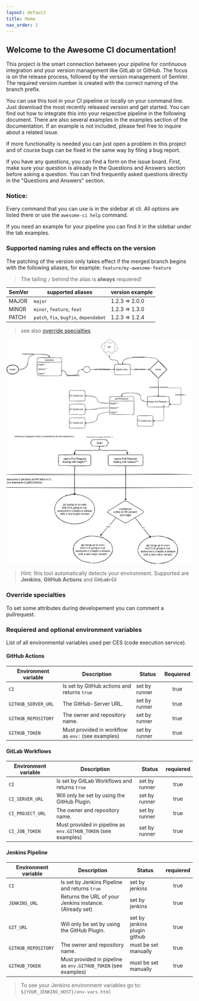 ```yaml
---
layout: default
title: Home
nav_order: 1
---
```


## Welcome to the Awesome CI documentation!

This project is the smart connection between your pipeline for continuous integration and your version management like GitLab or GitHub. The focus is on the release process, followed by the version management of SemVer. The required version number is created with the correct naming of the branch prefix.

You can use this tool in your CI pipeline or locally on your command line. Just download the most recently released version and get started. You can find out how to integrate this into your respective pipeline in the following document. There are also several examples in the examples section of the documentation. If an example is not included, please feel free to inquire about a related issue.

If more functionality is needed you can just open a problem in this project and of course bugs can be fixed in the same way by filing a bug report.

If you have any questions, you can find a form on the issue board. First, make sure your question is already in the Questions and Answers section before asking a question. You can find frequently asked questions directly in the "Questions and Answers" section.

### Notice:

Every command that you can use is in the sidebar at cli. All options are listed there or use the `awesome-ci help` command.

If you need an example for your pipeline you can find it in the sidebar under the tab examples.

### Supported naming rules and effects on the version

The patching of the version only takes effect if the merged branch begins with the following aliases, for example: `feature/my-awesome-feature`

> The tailing `/` behind the alias is **always** requiered!

| SemVer | supported aliases                      | version example |
| ------ | -------------------------------------- | --------------- |
| MAJOR  | `major`                                | 1.2.3 => 2.0.0  |
| MINOR  | `minor`, `feature`, `feat`             | 1.2.3 => 1.3.0  |
| PATCH  | `patch`, `fix`, `bugfix`, `dependabot` | 1.2.3 => 1.2.4  |

> see also [override specialties](#override-specialties)

![awesome-ci release process](pictures/release-process.drawio.svg "awesome-ci release process")
![awesome-ci workflow](pictures/aci-workflow.drawio.png "awesome-ci workflow")

> Hint: this tool automatically detects your environment. Supported are **Jenkins**, **GitHub Actions** and ~~GitLab CI~~

### Override specialties

To set some attributes during developement you can comment a pullrequest.

### Requiered and optional environment variables

List of all environmental variables used per CES (code execution service).

#### GitHub Actions

| Environment variable | Description                                        | Status        | Requiered |
| -------------------- | -------------------------------------------------- | ------------- | :-------: |
| `CI`                 | Is set by GitHub actions and returns `true`        | set by runner |   true    |
| `GITHUB_SERVER_URL`  | The GitHub-Server URL.                             | set by runner |   true    |
| `GITHUB_REPOSITORY`  | The owner and repository name.                     | set by runner |   true    |
| `GITHUB_TOKEN`       | Must provided in workflow as `env:` (see examples) | set by runner |   true    |

#### GitLab Workflows

| Environment variable | Description                                                    | Status        | requiered |
| -------------------- | -------------------------------------------------------------- | ------------- | :-------: |
| `CI`                 | Is set by GitLab Workflows and returns `true`                  | set by runner |   true    |
| `CI_SERVER_URL`      | Will only be set by using the GitHub Plugin.                   | set by runner |   true    |
| `CI_PROJECT_URL`     | The owner and repository name.                                 | set by runner |   true    |
| `CI_JOB_TOKEN`       | Must provided in pipeline as `env.GITHUB_TOKEN` (see examples) | set by runner |   true    |

#### Jenkins Pipeline

| Environment variable | Description                                                    | Status                       | requiered |
| -------------------- | -------------------------------------------------------------- | ---------------------------- | :-------: |
| `CI`                 | Is set by Jenkins Pipeline and returns `true`                  | set by jenkins               |   true    |
| `JENKINS_URL`        | Returns the URL of your Jenkins instance. (Already set)        | set by jenkins               |   true    |
| `GIT_URL`            | Will only be set by using the GitHub Plugin.                   | set by jenkins plugin github |   true    |
| `GITHUB_REPOSITORY`  | The owner and repository name.                                 | must be set manually         |   true    |
| `GITHUB_TOKEN`       | Must provided in pipeline as `env.GITHUB_TOKEN` (see examples) | must be set manually         |   true    |

> To see your Jenkins environment variables go to: `${YOUR_JENKINS_HOST}/env-vars.html`

